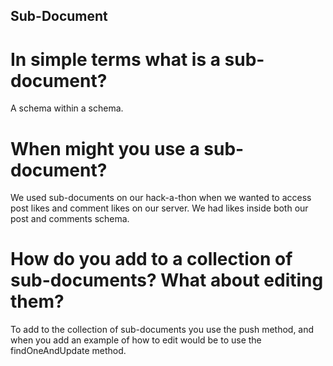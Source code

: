 ## Sub-Document

# In simple terms what is a sub-document?
A schema within a schema.

# When might you use a sub-document?
We used sub-documents on our hack-a-thon when we wanted to access post likes and comment likes on our server. We had likes inside both our post and comments schema.

# How do you add to a collection of sub-documents? What about editing them?
To add to the collection of sub-documents you use the push method, and when you add an example of how to edit would be to use the findOneAndUpdate  method.